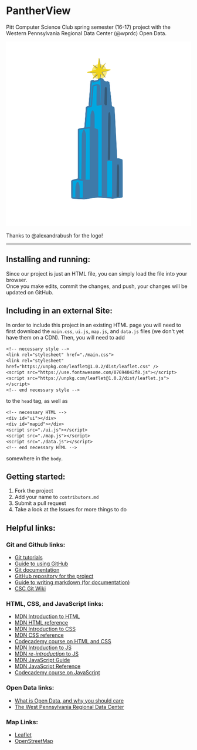 # PantherView
Pitt Computer Science Club spring semester (16-17) project with the Western Pennsylvania Regional Data Center (@wprdc) Open Data.

![Logo; credit: @alexandrabush](./logo.png)

Thanks to @alexandrabush for the logo!

---

## Installing and running:
Since our project is just an HTML file, you can simply load the file into your browser.  
Once you make edits, commit the changes, and push, your changes will be updated on GitHub.

## Including in an external Site:
In order to include this project in an existing HTML page you will need to first download the `main.css`, `ui.js`, `map.js`, and `data.js` files (we don't yet have them on a CDN). Then, you will need to add
```
<!-- necessary style -->
<link rel="stylesheet" href="./main.css">
<link rel="stylesheet" href="https://unpkg.com/leaflet@1.0.2/dist/leaflet.css" />
<script src="https://use.fontawesome.com/07694042f8.js"></script>
<script src="https://unpkg.com/leaflet@1.0.2/dist/leaflet.js"></script>
<!-- end necessary style -->
```
to the `head` tag, as well as
```
<!-- necessary HTML -->
<div id="ui"></div>
<div id="mapid"></div>
<script src="./ui.js"></script>
<script src="./map.js"></script>
<script src="./data.js"></script>
<!-- end necessary HTML -->
```
somewhere in the `body`.

## Getting started:
1. Fork the project
2. Add your name to `contributors.md`
3. Submit a pull request
4. Take a look at the Issues for more things to do

## Helpful links:

### Git and Github links:
- [Git tutorials](https://www.atlassian.com/git/tutorials/)
- [Guide to using GitHub](https://guides.github.com/)
- [Git documentation](https://git-scm.com/doc)
- [GitHub repository for the project](https://github.com/Pitt-CSC/club_project_2017)
- [Guide to writing markdown (for documentation)](https://guides.github.com/features/mastering-markdown/)
- [CSC Git Wiki](https://github.com/Pitt-CSC/learn-git/wiki)

### HTML, CSS, and JavaScript links:
- [MDN Introduction to HTML](https://developer.mozilla.org/en-US/docs/Web/Guide/HTML/Introduction)
- [MDN HTML reference](https://developer.mozilla.org/en-US/docs/Web/HTML/Reference)
- [MDN Introduction to CSS](https://developer.mozilla.org/en-US/docs/Web/Guide/CSS/Getting_started)
- [MDN CSS reference](https://developer.mozilla.org/en-US/docs/Web/CSS/Reference)
- [Codecademy course on HTML and CSS](https://www.codecademy.com/learn/web)
- [MDN Introduction to JS](https://developer.mozilla.org/en-US/docs/Web/JavaScript/Guide/Introduction)
- [MDN _re-introduction_ to JS](https://developer.mozilla.org/en-US/docs/Web/JavaScript/A_re-introduction_to_JavaScript)
- [MDN JavaScript Guide](https://developer.mozilla.org/en-US/docs/Web/JavaScript/Guide)
- [MDN JavaScript Reference](https://developer.mozilla.org/en-US/docs/Web/JavaScript/Reference)
- [Codecademy course on JavaScript](https://www.codecademy.com/learn/javascript)

### Open Data links:
- [What is Open Data, and why you should care](http://www.govtech.com/data/Got-Data-Make-it-Open-Data-with-These-Tips.html)
- [The West Pennsylvania Regional Data Center](http://www.wprdc.org/)

### Map Links:
- [Leaflet](http://leafletjs.com/)
- [OpenStreetMap](http://osm.org/)
